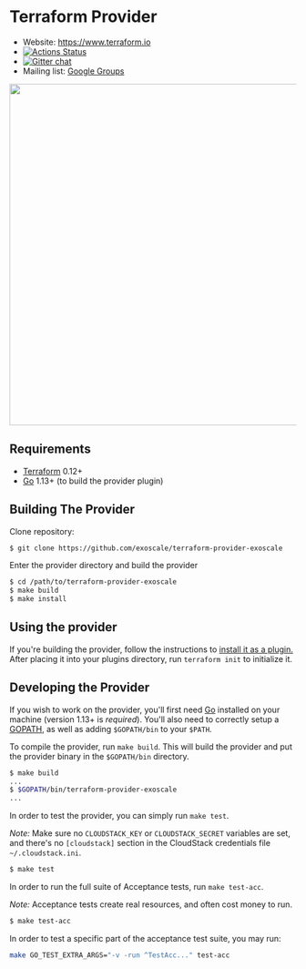 Terraform Provider
==================

- Website: https://www.terraform.io
- [![Actions Status](https://github.com/exoscale/terraform-provider-exoscale/workflows/CI/badge.svg)](https://github.com/exoscale/terraform-provider-exoscale/actions?query=workflow%3ACI)
- [![Gitter chat](https://badges.gitter.im/hashicorp-terraform/Lobby.png)](https://gitter.im/hashicorp-terraform/Lobby)
- Mailing list: [Google Groups](http://groups.google.com/group/terraform-tool)

<img src="https://cdn.rawgit.com/hashicorp/terraform-website/master/content/source/assets/images/logo-hashicorp.svg" width="600px">

Requirements
------------

- [Terraform](https://www.terraform.io/downloads.html) 0.12+
- [Go](https://golang.org/doc/install) 1.13+ (to build the provider plugin)

Building The Provider
---------------------

Clone repository:

```sh
$ git clone https://github.com/exoscale/terraform-provider-exoscale
```

Enter the provider directory and build the provider

```sh
$ cd /path/to/terraform-provider-exoscale
$ make build
$ make install
```

Using the provider
----------------------
If you're building the provider, follow the instructions to [install it as a plugin.](https://www.terraform.io/docs/configuration/providers.html#third-party-plugins) After placing it into your plugins directory,  run `terraform init` to initialize it.

Developing the Provider
---------------------------

If you wish to work on the provider, you'll first need [Go](http://www.golang.org) installed on your machine (version 1.13+ is *required*). You'll also need to correctly setup a [GOPATH](http://golang.org/doc/code.html#GOPATH), as well as adding `$GOPATH/bin` to your `$PATH`.

To compile the provider, run `make build`. This will build the provider and put the provider binary in the `$GOPATH/bin` directory.

```sh
$ make build
...
$ $GOPATH/bin/terraform-provider-exoscale
...
```

In order to test the provider, you can simply run `make test`.

*Note:* Make sure no `CLOUDSTACK_KEY` or `CLOUDSTACK_SECRET` variables are set, and there's no `[cloudstack]` section in the CloudStack credentials file `~/.cloudstack.ini`.

```sh
$ make test
```

In order to run the full suite of Acceptance tests, run `make test-acc`.

*Note:* Acceptance tests create real resources, and often cost money to run.

```sh
$ make test-acc
```

In order to test a specific part of the acceptance test suite, you may run:

``` sh
make GO_TEST_EXTRA_ARGS="-v -run ^TestAcc..." test-acc
```
